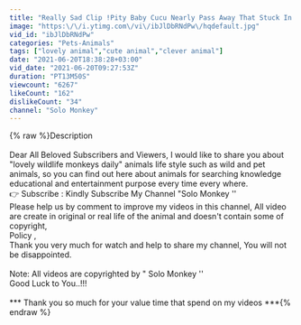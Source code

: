 ```yaml
---
title: "Really Sad Clip !Pity Baby Cucu Nearly Pass Away That Stuck In Hole And Mom Cat Cat Trying To Rescue"
image: "https:\/\/i.ytimg.com\/vi\/ibJlDbRNdPw\/hqdefault.jpg"
vid_id: "ibJlDbRNdPw"
categories: "Pets-Animals"
tags: ["lovely animal","cute animal","clever animal"]
date: "2021-06-20T18:38:28+03:00"
vid_date: "2021-06-20T09:27:53Z"
duration: "PT13M50S"
viewcount: "6267"
likeCount: "162"
dislikeCount: "34"
channel: "Solo Monkey"
---
```

{% raw %}Description<br /><br />Dear All Beloved Subscribers and Viewers, I would like to share you about &quot;lovely wildlife monkeys daily&quot; animals life style such as wild and pet animals, so you can find out here about animals for searching knowledge educational and entertainment purpose every time every where.<br />👉 Subscribe : Kindly Subscribe My Channel &quot;Solo Monkey '' <br />Please help us by comment to improve my videos in this channel, All video are create in original or real life of the animal and doesn't contain some of copyright, <br />Policy ,<br />Thank you very much for watch and help to share my channel, You will not be disappointed.<br /><br />Note: All videos are copyrighted by &quot; Solo Monkey '' <br />Good Luck to You..!!! <br /><br />*** Thank you so much for your value time that spend on my videos ***{% endraw %}
